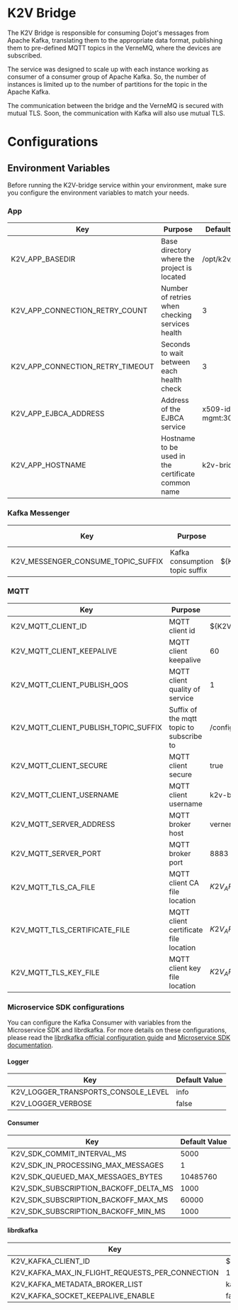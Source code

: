 # **K2V Bridge**

The K2V Bridge is responsible for consuming Dojot's messages from Apache Kafka, translating them to
the appropriate data format, publishing them to pre-defined MQTT topics in the VerneMQ, where the
devices are subscribed.

The service was designed to scale up with each instance working as consumer of a consumer group of
Apache Kafka. So, the number of instances is limited up to the number of partitions for the topic in the Apache Kafka.

The communication between the bridge and the VerneMQ is secured with mutual TLS. Soon, the communication with Kafka will also use mutual TLS.

# **Configurations**

## **Environment Variables**

Before running the K2V-bridge service within your environment, make sure you configure the environment variables to match your needs.

### **App**

Key                              | Purpose                                            | Default Value           | Valid Values     |
-------------------------------- | -------------------------------------------------- | ----------------------- | ---------------- |
K2V_APP_BASEDIR                  | Base directory where the project is located        | /opt/k2v_bridge         | string           |
K2V_APP_CONNECTION_RETRY_COUNT   | Number of retries when checking services health    | 3                       | number           |
K2V_APP_CONNECTION_RETRY_TIMEOUT | Seconds to wait between each health check          | 3                       | number           |
K2V_APP_EJBCA_ADDRESS            | Address of the EJBCA service                       | x509-identity-mgmt:3000 | hostname/IP:port |
K2V_APP_HOSTNAME                 | Hostname to be used in the certificate common name | k2v-bridge              | hostname/IP      |


### **Kafka Messenger**

Key                                | Purpose                        | Default Value       | Valid Values |
---------------------------------- | ------------------------------ | ------------------- | ------------ |
K2V_MESSENGER_CONSUME_TOPIC_SUFFIX | Kafka consumption topic suffix | ${K2V_APP_HOSTNAME} | string       |

### **MQTT**

Key                                  | Purpose                                  | Default Value                                        | Valid Values           |
------------------------------------ | ---------------------------------------- | ---------------------------------------------------- | ---------------------- |
K2V_MQTT_CLIENT_ID                   | MQTT client id                           | ${K2V_APP_HOSTNAME}                                  | string                 |
K2V_MQTT_CLIENT_KEEPALIVE            | MQTT client keepalive                    | 60                                                   | integer                |
K2V_MQTT_CLIENT_PUBLISH_QOS          | MQTT client quality of service           | 1                                                    | integer                |
K2V_MQTT_CLIENT_PUBLISH_TOPIC_SUFFIX | Suffix of the mqtt topic to subscribe to | /config                                              | string                 |
K2V_MQTT_CLIENT_SECURE               | MQTT client secure                       | true                                                 | boolean/string/integer |
K2V_MQTT_CLIENT_USERNAME             | MQTT client username                     | k2v-bridge                                           | string                 |
K2V_MQTT_SERVER_ADDRESS              | MQTT broker host                         | vernemq-k8s                                          | hostname/IP            |
K2V_MQTT_SERVER_PORT                 | MQTT broker port                         | 8883                                                 | integer                |
K2V_MQTT_TLS_CA_FILE                 | MQTT client CA file location             | ${K2V_APP_BASEDIR}/app/verne/${K2V_APP_HOSTNAME}.ca  | string                 |
K2V_MQTT_TLS_CERTIFICATE_FILE        | MQTT client certificate file location    | ${K2V_APP_BASEDIR}/app/verne/${K2V_APP_HOSTNAME}.crt | string                 |
K2V_MQTT_TLS_KEY_FILE                | MQTT client key file location            | ${K2V_APP_BASEDIR}/app/verne/${K2V_APP_HOSTNAME}.key | string                 |

### **Microservice SDK configurations**

You can configure the Kafka Consumer with variables from the Microservice SDK and librdkafka. For
more details on these configurations, please read the
[librdkafka official configuration guide](https://github.com/edenhill/librdkafka/blob/master/CONFIGURATION.md)
and [Microservice SDK documentation](https://www.npmjs.com/package/@dojot/microservice-sdk).

#### **Logger**

Key                                 | Default Value |
----------------------------------- | ------------- |
K2V_LOGGER_TRANSPORTS_CONSOLE_LEVEL | info          |
K2V_LOGGER_VERBOSE                  | false         |

#### **Consumer**

Key                                   | Default Value |
------------------------------------- | ------------- |
K2V_SDK_COMMIT_INTERVAL_MS            | 5000          |
K2V_SDK_IN_PROCESSING_MAX_MESSAGES    | 1             |
K2V_SDK_QUEUED_MAX_MESSAGES_BYTES     | 10485760      |
K2V_SDK_SUBSCRIPTION_BACKOFF_DELTA_MS | 1000          |
K2V_SDK_SUBSCRIPTION_BACKOFF_MAX_MS   | 60000         |
K2V_SDK_SUBSCRIPTION_BACKOFF_MIN_MS   | 1000          |

#### **librdkafka**

Key                                             | Default Value      |
----------------------------------------------- | ------------------ |
K2V_KAFKA_CLIENT_ID                             | ${K2V_APP_BASEDIR} |
K2V_KAFKA_MAX_IN_FLIGHT_REQUESTS_PER_CONNECTION | 1000000            |
K2V_KAFKA_METADATA_BROKER_LIST                  | kafka-server:9092  |
K2V_KAFKA_SOCKET_KEEPALIVE_ENABLE               | false              |
